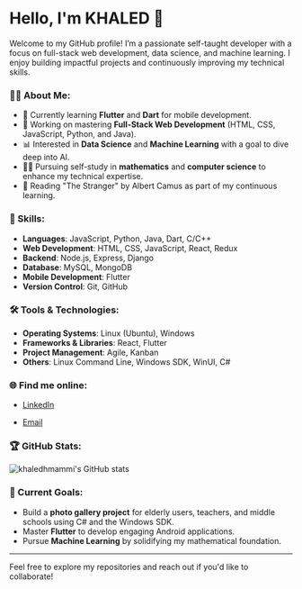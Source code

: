 # Hello, I'm KHALED 👋

Welcome to my GitHub profile! I’m a passionate self-taught developer with a focus on full-stack web development, data science, and machine learning. I enjoy building impactful projects and continuously improving my technical skills.

### 👨‍💻 About Me:
- 🌱 Currently learning **Flutter** and **Dart** for mobile development.
- 🚀 Working on mastering **Full-Stack Web Development** (HTML, CSS, JavaScript, Python, and Java).
- 📊 Interested in **Data Science** and **Machine Learning** with a goal to dive deep into AI.
- 🧑‍🎓 Pursuing self-study in **mathematics** and **computer science** to enhance my technical expertise.
- 📝 Reading "The Stranger" by Albert Camus as part of my continuous learning.

### 💼 Skills:
- **Languages**: JavaScript, Python, Java, Dart, C/C++
- **Web Development**: HTML, CSS, JavaScript, React, Redux
- **Backend**: Node.js, Express, Django
- **Database**: MySQL, MongoDB
- **Mobile Development**: Flutter
- **Version Control**: Git, GitHub

### 🛠️ Tools & Technologies:
- **Operating Systems**: Linux (Ubuntu), Windows
- **Frameworks & Libraries**: React, Flutter
- **Project Management**: Agile, Kanban
- **Others**: Linux Command Line, Windows SDK, WinUI, C#

### 🌐 Find me online:
- [LinkedIn](www.linkedin.com/in/khaled-hmammi)

- [Email](hmammikhaled@gmail.com)

### 🏆 GitHub Stats:
![khaledhmammi's GitHub stats](https://github-readme-stats.vercel.app/api?username=khaledhmammi&show_icons=true&theme=radical)

### 🚀 Current Goals:
- Build a **photo gallery project** for elderly users, teachers, and middle schools using C# and the Windows SDK.
- Master **Flutter** to develop engaging Android applications.
- Pursue **Machine Learning** by solidifying my mathematical foundation.

---

Feel free to explore my repositories and reach out if you'd like to collaborate!
